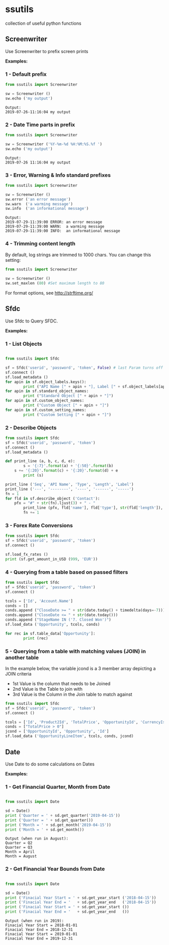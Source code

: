# ssutils
collection of useful python functions


## Screenwriter

Use Screenwriter to prefix screen prints

**Examples:**

### 1 - Default prefix ###

```python
from ssutils import Screenwriter

sw = Screenwriter ()
sw.echo ('my output')
```
```
Output:
2019-07-26-11:16:04 my output
```

### 2 - Date Time parts in prefix ###

```python
from ssutils import Screenwriter

sw = Screenwriter ('%Y-%m-%d %H:%M:%S.%f ')
sw.echo ('my output')
```
```
Output:
2019-07-26 11:16:04 my output
```
 
### 3 - Error, Warning & Info standard prefixes ###

```python
from ssutils import Screenwriter

sw = Screenwriter ()
sw.error ('an error message')
sw.warn  ('a warming message')
sw.info  ('an informational message')
```
```
Output:
2019-07-29-11:39:00 ERROR: an error message
2019-07-29-11:39:00 WARN:  a warming message
2019-07-29-11:39:00 INFO:  an informational message
```

### 4 - Trimming content length  ###
By default, log strings are trimmed to 1000 chars.
You can change this setting:
```python
from ssutils import Screenwriter
	
sw = Screenwriter ()
sw.set_maxlen (80) #Set maximum length to 80
```

For format options, see http://strftime.org/

## Sfdc

Use Sfdc to Query SFDC.

**Examples:**

### 1 - List Objects ###

```python

from ssutils import Sfdc

sf = Sfdc('userid', 'password', 'token', False) # last Param turns off verbose
sf.connect ()
sf.load_metadata ()
for apin in sf.object_labels.keys():
        print ("API Name [" + apin + "], Label [" + sf.object_labels[apin] + "]")
for apin in sf.standard_object_names:
        print ("Standard Object [" + apin + "]")
for apin in sf.custom_object_names:
        print ("Custom Object [" + apin + "]")
for apin in sf.custom_setting_names:
        print ("Custom Setting [" + apin + "]")

```

### 2 - Describe Objects ###

```python
from ssutils import Sfdc
sf = Sfdc('userid', 'password', 'token')
sf.connect ()
sf.load_metadata ()

def print_line (a, b, c, d, e):
        s = '{:7}'.format(a) + '{:50}'.format(b)
	s += '{:20}'.format(c) + '{:20}'.format(d) + e
        print (s)

print_line ('Seq', 'API Name', 'Type', 'Length', 'Label')
print_line ('---', '--------', '----', '------', '-----')
fn = 1
for fld in sf.describe_object ('Contact'):
	pfx = "#" + str(fn).ljust(3) + " - "
        print_line (pfx, fld['name'], fld['type'], str(fld['length']), fld['label'])
        fn += 1

```

### 3 - Forex Rate Conversions ###

```python
from ssutils import Sfdc
sf = Sfdc('userid', 'password', 'token')
sf.connect ()

sf.load_fx_rates ()
print (sf.get_amount_in_USD (999, 'EUR'))
```

### 4 - Querying from a table based on passed filters ###

```python
from ssutils import Sfdc
sf = Sfdc('userid', 'password', 'token')
sf.connect ()

tcols = ['Id', 'Account.Name']
conds = []
conds.append ("CloseDate >= " + str(date.today() + timedelta(days=-7)))
conds.append ("CloseDate <= " + str(date.today()))
conds.append ("StageName IN ('7. Closed Won')")
sf.load_data ('Opportunity', tcols, conds)

for rec in sf.table_data['Opportunity']:
        print (rec)
```

### 5 - Querying from a table with matching values (JOIN) in another table ###

In the example below, the variable jcond is a 3 member array depicting a JOIN criteria
* 1st Value is the column that needs to be Joined
* 2nd Value is the Table to join with
* 3rd Value is the Column in the Join table to match against

```python
from ssutils import Sfdc
sf = Sfdc('userid', 'password', 'token')
sf.connect ()

tcols = ['Id', 'Product2Id', 'TotalPrice', 'OpportunityId', 'CurrencyIsoCode']
conds = ["TotalPrice > 0"]
jcond = ['OpportunityId', 'Opportunity', 'Id']
sf.load_data ('OpportunityLineItem', tcols, conds, jcond)
```


## Date

Use Date to do some calculations on Dates

**Examples:**

### 1 - Get Financial Quarter, Month from Date ###

```python

from ssutils import Date

sd = Date()
print ('Quarter = ' + sd.get_quarter('2019-04-15'))
print ('Quarter = ' + sd.get_quarter())
print ('Month = ' + sd.get_month('2019-04-15'))
print ('Month = ' + sd.get_month())
```
```
Output (when run in August):
Quarter = Q2
Quarter = Q3
Month = April
Month = August

```

### 2 - Get Financial Year Bounds from Date ###

```python

from ssutils import Date

sd = Date()
print ('Finacial Year Start = ' + sd.get_year_start ('2018-04-15'))
print ('Finacial Year End = '   + sd.get_year_end   ('2018-04-15'))
print ('Finacial Year Start = ' + sd.get_year_start ())
print ('Finacial Year End = '   + sd.get_year_end   ())
```
```
Output (when run in 2019):
Finacial Year Start = 2018-01-01
Finacial Year End = 2018-12-31
Finacial Year Start = 2019-01-01
Finacial Year End = 2019-12-31

```
